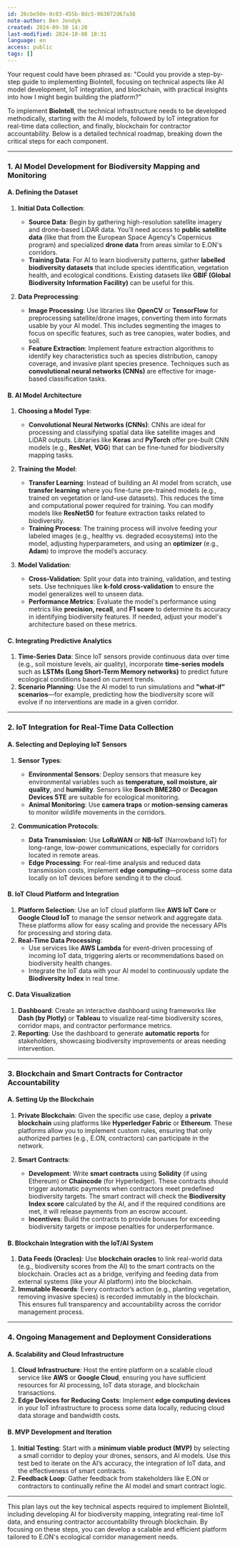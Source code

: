 ```yaml
---
id: 26cbe50e-0c03-455b-8dc5-063072d67a38
note-author: Ben Jendyk
created: 2024-09-30 14:28
last-modified: 2024-10-08 18:31
language: en
access: public
tags: []
---
```


Your request could have been phrased as: "Could you provide a step-by-step guide to implementing BioIntell, focusing on technical aspects like AI model development, IoT integration, and blockchain, with practical insights into how I might begin building the platform?"

To implement **BioIntell**, the technical infrastructure needs to be developed methodically, starting with the AI models, followed by IoT integration for real-time data collection, and finally, blockchain for contractor accountability. Below is a detailed technical roadmap, breaking down the critical steps for each component.

---

### **1. AI Model Development for Biodiversity Mapping and Monitoring**

#### **A. Defining the Dataset**

1. **Initial Data Collection**:
	- **Source Data**: Begin by gathering high-resolution satellite imagery and drone-based LiDAR data. You’ll need access to **public satellite data** (like that from the European Space Agency's Copernicus program) and specialized **drone data** from areas similar to E.ON's corridors.
	- **Training Data**: For AI to learn biodiversity patterns, gather **labelled biodiversity datasets** that include species identification, vegetation health, and ecological conditions. Existing datasets like **GBIF (Global Biodiversity Information Facility)** can be useful for this.

2. **Data Preprocessing**:
	- **Image Processing**: Use libraries like **OpenCV** or **TensorFlow** for preprocessing satellite/drone images, converting them into formats usable by your AI model. This includes segmenting the images to focus on specific features, such as tree canopies, water bodies, and soil.
	- **Feature Extraction**: Implement feature extraction algorithms to identify key characteristics such as species distribution, canopy coverage, and invasive plant species presence. Techniques such as **convolutional neural networks (CNNs)** are effective for image-based classification tasks.

#### **B. AI Model Architecture**

1. **Choosing a Model Type**:
	- **Convolutional Neural Networks (CNNs)**: CNNs are ideal for processing and classifying spatial data like satellite images and LiDAR outputs. Libraries like **Keras** and **PyTorch** offer pre-built CNN models (e.g., **ResNet**, **VGG**) that can be fine-tuned for biodiversity mapping tasks.

2. **Training the Model**:
	- **Transfer Learning**: Instead of building an AI model from scratch, use **transfer learning** where you fine-tune pre-trained models (e.g., trained on vegetation or land-use datasets). This reduces the time and computational power required for training. You can modify models like **ResNet50** for feature extraction tasks related to biodiversity.
	- **Training Process**: The training process will involve feeding your labeled images (e.g., healthy vs. degraded ecosystems) into the model, adjusting hyperparameters, and using an **optimizer** (e.g., **Adam**) to improve the model’s accuracy.

3. **Model Validation**:
	- **Cross-Validation**: Split your data into training, validation, and testing sets. Use techniques like **k-fold cross-validation** to ensure the model generalizes well to unseen data.
	- **Performance Metrics**: Evaluate the model's performance using metrics like **precision, recall**, and **F1 score** to determine its accuracy in identifying biodiversity features. If needed, adjust your model's architecture based on these metrics.

#### **C. Integrating Predictive Analytics**

1. **Time-Series Data**: Since IoT sensors provide continuous data over time (e.g., soil moisture levels, air quality), incorporate **time-series models** such as **LSTMs (Long Short-Term Memory networks)** to predict future ecological conditions based on current trends.
2. **Scenario Planning**: Use the AI model to run simulations and **"what-if" scenarios**—for example, predicting how the biodiversity score will evolve if no interventions are made in a given corridor.

---

### **2. IoT Integration for Real-Time Data Collection**

#### **A. Selecting and Deploying IoT Sensors**

1. **Sensor Types**:
	- **Environmental Sensors**: Deploy sensors that measure key environmental variables such as **temperature, soil moisture, air quality**, and **humidity**. Sensors like **Bosch BME280** or **Decagon Devices 5TE** are suitable for ecological monitoring.
	- **Animal Monitoring**: Use **camera traps** or **motion-sensing cameras** to monitor wildlife movements in the corridors.

2. **Communication Protocols**:
	- **Data Transmission**: Use **LoRaWAN** or **NB-IoT** (Narrowband IoT) for long-range, low-power communications, especially for corridors located in remote areas.
	- **Edge Processing**: For real-time analysis and reduced data transmission costs, implement **edge computing**—process some data locally on IoT devices before sending it to the cloud.

#### **B. IoT Cloud Platform and Integration**

1. **Platform Selection**: Use an IoT cloud platform like **AWS IoT Core** or **Google Cloud IoT** to manage the sensor network and aggregate data. These platforms allow for easy scaling and provide the necessary APIs for processing and storing data.
2. **Real-Time Data Processing**:
	- Use services like **AWS Lambda** for event-driven processing of incoming IoT data, triggering alerts or recommendations based on biodiversity health changes.
	- Integrate the IoT data with your AI model to continuously update the **Biodiversity Index** in real time.

#### **C. Data Visualization**

1. **Dashboard**: Create an interactive dashboard using frameworks like **Dash (by Plotly)** or **Tableau** to visualize real-time biodiversity scores, corridor maps, and contractor performance metrics.
2. **Reporting**: Use the dashboard to generate **automatic reports** for stakeholders, showcasing biodiversity improvements or areas needing intervention.

---

### **3. Blockchain and Smart Contracts for Contractor Accountability**

#### **A. Setting Up the Blockchain**

1. **Private Blockchain**: Given the specific use case, deploy a **private blockchain** using platforms like **Hyperledger Fabric** or **Ethereum**. These platforms allow you to implement custom rules, ensuring that only authorized parties (e.g., E.ON, contractors) can participate in the network.
	
2. **Smart Contracts**:
	- **Development**: Write **smart contracts** using **Solidity** (if using Ethereum) or **Chaincode** (for Hyperledger). These contracts should trigger automatic payments when contractors meet predefined biodiversity targets. The smart contract will check the **Biodiversity Index score** calculated by the AI, and if the required conditions are met, it will release payments from an escrow account.
	- **Incentives**: Build the contracts to provide bonuses for exceeding biodiversity targets or impose penalties for underperformance.

#### **B. Blockchain Integration with the IoT/AI System**

1. **Data Feeds (Oracles)**: Use **blockchain oracles** to link real-world data (e.g., biodiversity scores from the AI) to the smart contracts on the blockchain. Oracles act as a bridge, verifying and feeding data from external systems (like your AI platform) into the blockchain.
2. **Immutable Records**: Every contractor’s action (e.g., planting vegetation, removing invasive species) is recorded immutably in the blockchain. This ensures full transparency and accountability across the corridor management process.

---

### **4. Ongoing Management and Deployment Considerations**

#### **A. Scalability and Cloud Infrastructure**

1. **Cloud Infrastructure**: Host the entire platform on a scalable cloud service like **AWS** or **Google Cloud**, ensuring you have sufficient resources for AI processing, IoT data storage, and blockchain transactions.
2. **Edge Devices for Reducing Costs**: Implement **edge computing devices** in your IoT infrastructure to process some data locally, reducing cloud data storage and bandwidth costs.

#### **B. MVP Development and Iteration**

1. **Initial Testing**: Start with a **minimum viable product (MVP)** by selecting a small corridor to deploy your drones, sensors, and AI models. Use this test bed to iterate on the AI’s accuracy, the integration of IoT data, and the effectiveness of smart contracts.
2. **Feedback Loop**: Gather feedback from stakeholders like E.ON or contractors to continually refine the AI model and smart contract logic.

---

This plan lays out the key technical aspects required to implement BioIntell, including developing AI for biodiversity mapping, integrating real-time IoT data, and ensuring contractor accountability through blockchain. By focusing on these steps, you can develop a scalable and efficient platform tailored to E.ON's ecological corridor management needs.
